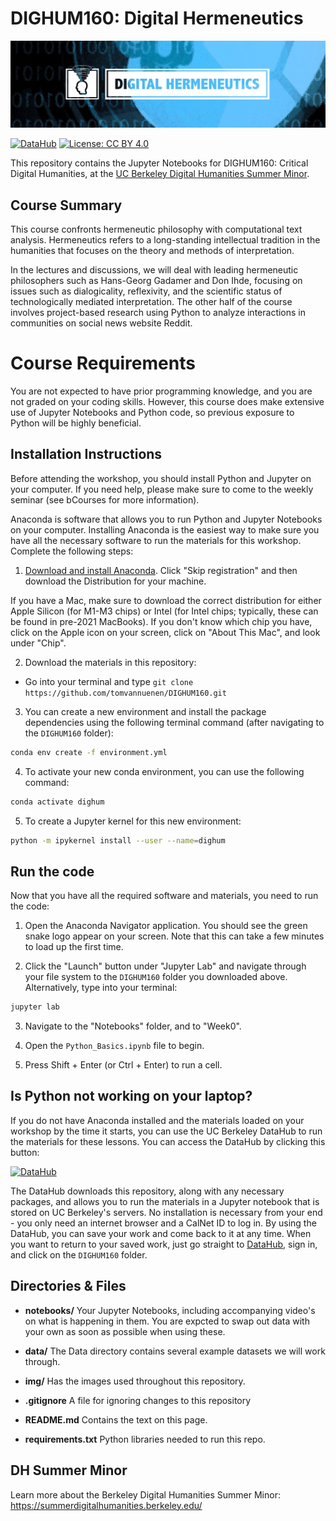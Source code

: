 # DIGHUM160: Digital Hermeneutics

![logo](img/backdrop-color.jpg)

[![DataHub](https://img.shields.io/badge/launch-datahub-blue)](https://dlab.datahub.berkeley.edu/hub/user-redirect/git-pull?repo=https%3A%2F%2Fgithub.com%2Ftomvannuenen%2Fdighum160&urlpath=lab%2Ftree%2Fdighum160%2F) [![License: CC BY 4.0](https://img.shields.io/badge/License-CC_BY_4.0-lightgrey.svg)](https://creativecommons.org/licenses/by/4.0/)

This repository contains the Jupyter Notebooks for DIGHUM160: Critical Digital Humanities, at the [UC Berkeley Digital Humanities Summer Minor](https://summerdigitalhumanities.berkeley.edu/).

## Course Summary
This course confronts hermeneutic philosophy with computational text analysis. Hermeneutics refers to a long-standing intellectual tradition in the humanities that focuses on the theory and methods of interpretation.

In the lectures and discussions, we will deal with leading hermeneutic philosophers such as Hans-Georg Gadamer and Don Ihde, focusing on issues such as dialogicality, reflexivity, and the scientific status of technologically mediated interpretation. The other half of the course involves project-based research using Python to analyze interactions in communities on social news website Reddit.

# Course Requirements
You are not expected to have prior programming knowledge, and you are not graded on your coding skills. However, this course does make extensive use of Jupyter Notebooks and Python code, so previous exposure to Python will be highly beneficial.

## Installation Instructions

Before attending the workshop, you should install Python and Jupyter on your computer. If you need help, please make sure to come to the weekly seminar (see bCourses for more information).

Anaconda is software that allows you to run Python and Jupyter Notebooks on your computer. Installing Anaconda is the easiest way to make sure you have all the necessary software to run the materials for this workshop. Complete the following steps:

1. [Download and install Anaconda](https://www.anaconda.com/downloads). Click "Skip registration" and then download the Distribution for your machine. 

If you have a Mac, make sure to download the correct distribution for either Apple Silicon (for M1-M3 chips) or Intel (for Intel chips; typically, these can be found in pre-2021 MacBooks). If you don't know which chip you have, click on the Apple icon on your screen, click on "About This Mac", and look under "Chip". 

2. Download the materials in this repository:

* Go into your terminal and type `git clone https://github.com/tomvannuenen/DIGHUM160.git`

3. You can create a new environment and install the package dependencies using the following terminal command (after navigating to the `DIGHUM160` folder):

```bash
conda env create -f environment.yml
```

4. To activate your new conda environment, you can use the following command:

```bash
conda activate dighum
```

5. To create a Jupyter kernel for this new environment:

```bash
python -m ipykernel install --user --name=dighum
```


## Run the code

Now that you have all the required software and materials, you need to run the code:

1. Open the Anaconda Navigator application. You should see the green snake logo appear on your screen. Note that this can take a few minutes to load up the first time.   

2. Click the "Launch" button under "Jupyter Lab" and navigate through your file system to the `DIGHUM160` folder you downloaded above.
Alternatively, type into your terminal:

```bash
jupyter lab
```

3. Navigate to the "Notebooks" folder, and to "Week0".

4. Open the `Python_Basics.ipynb` file to begin.

5. Press Shift + Enter (or Ctrl + Enter) to run a cell.

## Is Python not working on your laptop?

If you do not have Anaconda installed and the materials loaded on your workshop by the time it starts, you can use the UC Berkeley DataHub to run the materials for these lessons. You can access the DataHub by clicking this button:

[![DataHub](https://img.shields.io/badge/launch-datahub-blue)](https://dlab.datahub.berkeley.edu/hub/user-redirect/git-pull?repo=https%3A%2F%2Fgithub.com%2Ftomvannuenen%2Fdighum160&urlpath=lab%2Ftree%2Fdighum160%2F)

The DataHub downloads this repository, along with any necessary packages, and allows you to run the materials in a Jupyter notebook that is stored on UC Berkeley's servers. No installation is necessary from your end - you only need an internet browser and a CalNet ID to log in. By using the DataHub, you can save your work and come back to it at any time. When you want to return to your saved work, just go straight to [DataHub](https://datahub.berkeley.edu), sign in, and click on the `DIGHUM160` folder.

## Directories & Files

- **notebooks/**  Your Jupyter Notebooks, including accompanying video's on what is happening in them. You are expcted to swap out data with your own as soon as possible when using these.

- **data/**  The Data directory contains several example datasets we will work through.

- **img/**  Has the images used throughout this repository.

- **.gitignore**  A file for ignoring changes to this repository

- **README.md**  Contains the text on this page.

- **requirements.txt**  Python libraries needed to run this repo.

## DH Summer Minor

Learn more about the Berkeley Digital Humanities Summer Minor: https://summerdigitalhumanities.berkeley.edu/
